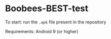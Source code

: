 # Boobees-BEST-test

To start: run the `.apk` file present in the repository

Requirements: Android 9 (or higher)
